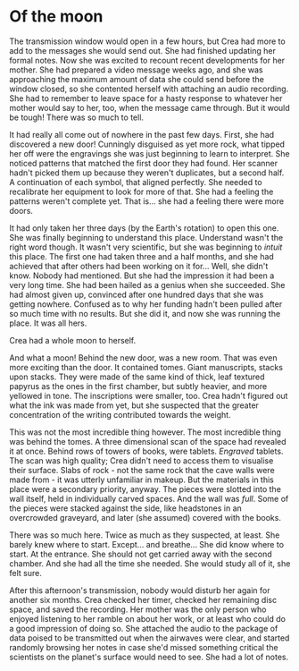 # Of the moon

The transmission window would open in a few hours, but Crea had more to add to the messages she would send out. She had finished updating her formal notes. Now she was excited to recount recent developments for her mother. She had prepared a video message weeks ago, and she was approaching the maximum amount of data she could send before the window closed, so she contented herself with attaching an audio recording. She had to remember to leave space for a hasty response to whatever her mother would say to her, too, when the message came through. But it would be tough! There was so much to tell.

It had really all come out of nowhere in the past few days. First, she had discovered a new door! Cunningly disguised as yet more rock, what tipped her off were the engravings she was just beginning to learn to interpret. She noticed patterns that matched the first door they had found. Her scanner hadn't picked them up because they weren't duplicates, but a second half. A continuation of each symbol, that aligned perfectly. She needed to recalibrate her equipment to look for more of that. She had a feeling the patterns weren't complete yet. That is... she had a feeling there were more doors.

It had only taken her three days (by the Earth's rotation) to open this one. She was finally beginning to understand this place. Understand wasn't the right word though. It wasn't very scientific, but she was beginning to *intuit* this place. The first one had taken three and a half months, and she had achieved that after others had been working on it for... Well, she didn't know. Nobody had mentioned. But she had the impression it had been a very long time. She had been hailed as a genius when she succeeded. She had almost given up, convinced after one hundred days that she was getting nowhere. Confused as to why her funding hadn't been pulled after so much time with no results. But she did it, and now she was running the place. It was all hers.

Crea had a whole moon to herself.

And what a moon! Behind the new door, was a new room. That was even more exciting than the door. It contained tomes. Giant manuscripts, stacks upon stacks. They were made of the same kind of thick, leaf textured papyrus as the ones in the first chamber, but subtly heavier, and more yellowed in tone. The inscriptions were smaller, too. Crea hadn't figured out what the ink was made from yet, but she suspected that the greater concentration of the writing contributed towards the weight.

This was not the most incredible thing however. The most incredible thing was behind the tomes. A three dimensional scan of the space had revealed it at once. Behind rows of towers of books, were tablets. *Engraved* tablets. The scan was high quality; Crea didn't need to access them to visualise their surface. Slabs of rock - not the same rock that the cave walls were made from - it was utterly unfamiliar in makeup. But the materials in this place were a secondary priority, anyway. The pieces were slotted into the wall itself, held in individually carved spaces. And the wall was *full*. Some of the pieces were stacked against the side, like headstones in an overcrowded graveyard, and later (she assumed) covered with the books.

There was so much here. Twice as much as they suspected, at least. She barely knew where to start. Except... and breathe... She did know where to start. At the entrance. She should not get carried away with the second chamber. And she had all the time she needed. She would study all of it, she felt sure.

After this afternoon's transmission, nobody would disturb her again for another six months. Crea checked her timer, checked her remaining disc space, and saved the recording. Her mother was the only person who enjoyed listening to her ramble on about her work, or at least who could do a good impression of doing so. She attached the audio to the package of data poised to be transmitted out when the airwaves were clear, and started randomly browsing her notes in case she'd missed something critical the scientists on the planet's surface would need to see. She had a lot of notes.